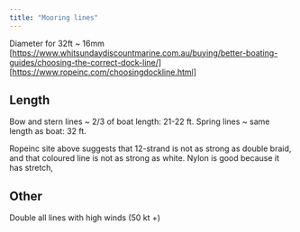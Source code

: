 ```yaml
---
title: "Mooring lines"
---
```


Diameter for 32ft ~ 16mm
[https://www.whitsundaydiscountmarine.com.au/buying/better-boating-guides/choosing-the-correct-dock-line/]
[https://www.ropeinc.com/choosingdockline.html]

## Length ##
Bow and stern lines ~ 2/3 of boat length: 21-22 ft.
Spring lines ~ same length as boat: 32 ft.

Ropeinc site above suggests that 12-strand is not as strong as double braid, and that coloured line is not as strong as white. Nylon is good because it has stretch, 

## Other ##

Double all lines with high winds (50 kt +)
